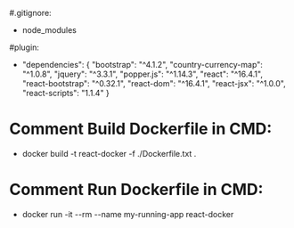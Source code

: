 #.gitignore:
 - node_modules
 
#plugin:
 - "dependencies": {
      "bootstrap": "^4.1.2",
      "country-currency-map": "^1.0.8",
      "jquery": "^3.3.1",
      "popper.js": "^1.14.3",
      "react": "^16.4.1",
      "react-bootstrap": "^0.32.1",
      "react-dom": "^16.4.1",
      "react-jsx": "^1.0.0",
      "react-scripts": "1.1.4"
    }
    
# Comment Build Dockerfile in CMD:
 - docker build -t react-docker -f ./Dockerfile.txt .
 
# Comment Run Dockerfile in CMD:
 - docker run -it --rm --name my-running-app react-docker
